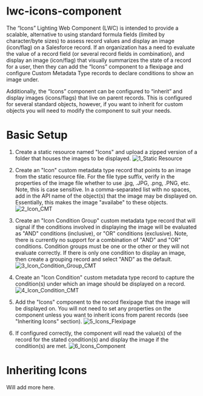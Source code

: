 # lwc-icons-component
The “Icons” Lighting Web Component (LWC) is intended to provide a scalable, alternative to using standard formula fields (limited by character/byte sizes) to assess record values and display an image (icon/flag) on a Salesforce record. If an organization has a need to evaluate the value of a record field (or several record fields in combination), and display an image (icon/flag) that visually summarizes the state of a record for a user, then they can add the “Icons” component to a flexipage and configure Custom Metadata Type records to declare conditions to show an image under.

Additionally, the “Icons” component can be configured to “inherit” and display images (icons/flags) that live on parent records. This is configured for several standard objects, however, if you want to inherit for custom objects you will need to modify the component to suit your needs.

# Basic Setup
1. Create a static resource named "Icons" and upload a zipped version of a folder that houses the images to be displayed.
![1_Static Resource](https://user-images.githubusercontent.com/43816466/168383434-7e033ff2-262b-4534-b1f3-5973228f46ad.JPG)

2. Create an "Icon" custom metadata type record that points to an image from the static resource file. For the file type suffix, verify in the properties of the image file whether to use .jpg, .JPG, .png, .PNG, etc. Note, this is case sensitive. In a comma-separated list with no spaces, add in the API name of the object(s) that the image may be displayed on. Essentially, this makes the image "availabe" to these objects.
![2_Icon_CMT](https://user-images.githubusercontent.com/43816466/168387212-599b0e02-e5dc-421a-952d-2792422667d4.JPG)

3. Create an "Icon Condition Group" custom metadata type record that will signal if the conditions involved in displaying the image will be evaluated as "AND" conditions (inclusive), or "OR" conditions (exclusive). Note, there is currently no support for a combination of "AND" and "OR" conditions. Condition groups must be one or the other or they will not evaluate correctly. If there is only one condition to display an image, then create a grouping record and select "AND" as the default.
![3_Icon_Condition_Group_CMT](https://user-images.githubusercontent.com/43816466/168387062-06d7a870-fcbc-4f33-8d44-9bc719dec181.JPG)

4. Create an "Icon Condition" custom metadata type record to capture the condition(s) under which an image should be displayed on a record.
![4_Icon_Condition_CMT](https://user-images.githubusercontent.com/43816466/168387316-32320326-0b61-4f6f-8cac-0240b7476171.JPG)

5. Add the "Icons" component to the record flexipage that the image will be displayed on. You will not need to set any properties on the component unless you want to inherit icons from parent records (see "Inheriting Icons" section).
![5_Icons_Flexipage](https://user-images.githubusercontent.com/43816466/168386610-6436af88-22ff-4b04-8881-434edb697ce5.JPG)

6. If configured correctly, the component will read the value(s) of the record for the stated condition(s) and display the image if the condition(s) are met.
![6_Icons_Component](https://user-images.githubusercontent.com/43816466/168387750-de9c7194-9f75-4d39-85f0-246b3b4052c7.JPG)

# Inheriting Icons

Will add more here.
